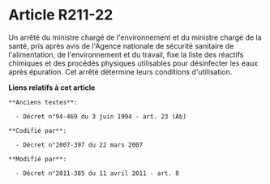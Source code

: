 # Article R211-22

Un arrêté du ministre chargé de l'environnement et du ministre chargé de la santé, pris après avis de l'Agence nationale de
sécurité sanitaire de l'alimentation, de l'environnement et du travail, fixe la liste des réactifs chimiques et des procédés
physiques utilisables pour désinfecter les eaux après épuration. Cet arrêté détermine leurs conditions d'utilisation.

**Liens relatifs à cet article**

	**Anciens textes**:

	  - Décret n°94-469 du 3 juin 1994 - art. 23 (Ab)

	**Codifié par**:

	  - Décret n°2007-397 du 22 mars 2007

	**Modifié par**:

	  - Décret n°2011-385 du 11 avril 2011 - art. 8
